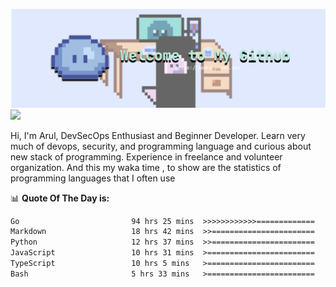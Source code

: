![banner](.github/banner-profile.png)
<img src="https://user-images.githubusercontent.com/73097560/115834477-dbab4500-a447-11eb-908a-139a6edaec5c.gif"></p>

Hi, I'm Arul, DevSecOps Enthusiast and Beginner Developer. Learn very much of devops, security, and programming language and curious about new stack of programming. Experience in freelance and volunteer organization. And this my waka time , to show are the statistics of programming languages that I often use

📊 **Quote Of The Day is:**
<!--START_SECTION:waka-->

```txt
Go                         94 hrs 25 mins  >>>>>>>>>>>>=============   49.63 %
Markdown                   18 hrs 42 mins  >>=======================   09.83 %
Python                     12 hrs 37 mins  >>=======================   06.63 %
JavaScript                 10 hrs 31 mins  >========================   05.53 %
TypeScript                 10 hrs 5 mins   >========================   05.31 %
Bash                       5 hrs 33 mins   >========================   02.92 %
```

<!--END_SECTION:waka-->
